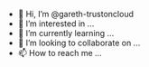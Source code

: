 - 👋 Hi, I’m @gareth-trustoncloud
- 👀 I’m interested in ...
- 🌱 I’m currently learning ...
- 💞️ I’m looking to collaborate on ...
- 📫 How to reach me ...

<!---
gareth-trustoncloud/gareth-trustoncloud is a ✨ special ✨ repository because its `README.md` (this file) appears on your GitHub profile.
You can click the Preview link to take a look at your changes.
--->
